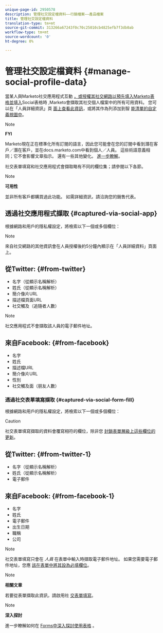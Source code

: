 ```yaml
---
unique-page-id: 2950578
description: 管理社交設定檔資料——行銷檔案——產品檔案
title: 管理社交設定檔資料
translation-type: tm+mt
source-git-commit: 313266a67243f0c70c25010cb4825efb7f3db0ab
workflow-type: tm+mt
source-wordcount: '0'
ht-degree: 0%

---
```



# 管理社交設定檔資料 {#manage-social-profile-data}

當某人與Marketo社交應用程式互動 [，或授權其社交網路以預先填入Marketo表格並填入](../../../../product-docs/demand-generation/social/configuring-social-actions/customize-social-app-button.md)Social表格時 [](../../../../product-docs/demand-generation/forms/form-actions/enable-social-form-fill-on-a-form.md),Marketo會擷取其社交個人檔案中的所有可用資料。 您可以在「人員詳細資訊」頁 [面上查看此資訊](http://docs.marketo.com/display/DOCS/Using+the+Person+Detail+Page)，或將其作為列添加到智 [能清單的自定義視圖中](http://docs.marketo.com/display/DOCS/Create+and+Change+Views+for+Lists+and+Smart+List)。

>[!NOTE]
>
>**FYI**
>
>Marketo現在正在標準化所有訂閱的語言，因此您可能會在您的訂閱中看到潛在客戶／潛在客戶，並在docs.marketo.com中看到個人／人員。 這些術語意義相同；它不會影響文章指示。 還有一些其他變化。 [進一步瞭解](http://docs.marketo.com/display/DOCS/Updates+to+Marketo+Terminology)。

社交表單填寫和社交應用程式會擷取略有不同的欄位集；請參閱以下各節。

>[!NOTE]
>
>**可用性**
>
>並非所有客戶都購買過此功能。 如需詳細資訊，請洽詢您的銷售代表。

## 透過社交應用程式擷取 {#captured-via-social-app}

根據網路和用戶的隱私權設定，將檢索以下一個或多個欄位：

>[!NOTE]
>
>來自社交網路的其他資訊會在人員授權後約5分鐘內顯示在「人員詳細資料」頁面上。

## 從Twitter: {#from-twitter}

* 名字（從顯示名稱解析）
* 姓氏（從顯示名稱解析）
* 簡介像片URL
* 描述檔頁面URL
* 社交觸及（追隨者人數）

>[!NOTE]
>
>社交應用程式不會擷取該人員的電子郵件地址。

## 來自Facebook: {#from-facebook}

* 名字
* 姓氏
* 描述檔URL
* 簡介像片URL
* 性別
* 社交觸及面（朋友人數）

### 透過社交表單填寫擷取 {#captured-via-social-form-fill}

根據網路和用戶的隱私權設定，將檢索以下一個或多個欄位：

>[!CAUTION]
>
>社交表單填寫擷取的資料會覆寫相符的欄位，除非您 [封鎖表單層級上這些欄位的更新](../../../../product-docs/administration/field-management/block-updates-to-a-field.md)。

## 從Twitter: {#from-twitter-1}

* 名字（從顯示名稱解析）
* 姓氏（從顯示名稱解析）
* 電子郵件

## 來自Facebook: {#from-facebook-1}

* 名字
* 姓氏
* 電子郵件
* 出生日期
* 職稱
* 公司

>[!NOTE]
>
>社交表單填寫只會在 *人員* 在表單中輸入時擷取電子郵件地址。 如果您需要電子郵件地址，您應 [該在表單中將其設為必填欄位](../../../../product-docs/demand-generation/forms/creating-a-form/make-a-form-field-required.md)。

>[!NOTE]
>
>**相關文章**
>
>若要從表單擷取此資訊，請啟用社 [交表單填寫](../../../../product-docs/demand-generation/forms/form-actions/enable-social-form-fill-on-a-form.md)。

>[!NOTE]
>
>**深入探討**
>
>進一步瞭解如何在 [Forms中深入探討使用表格](http://docs.marketo.com/display/docs/forms) 。

